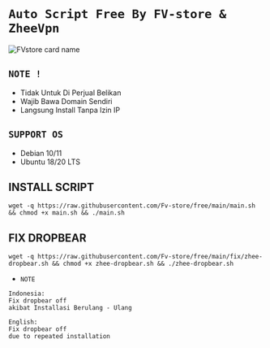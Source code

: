 # `Auto Script Free By FV-store & ZheeVpn`

![FVstore card name](https://cardivo.vercel.app/api?name=FVstore&description=Hi,%20everyone!%20and%20Nice%20to%20meet%20you%20%F0%9F%91%8B&image=https://github.com/pusoxx/ver3/raw/main/1686655025212.png?v=4&backgroundColor=%23ecf0f1&telegram=/&github=FV-store&pattern=leaf&colorPattern=%23eaeaea)

## `NOTE !`
- Tidak Untuk Di Perjual Belikan
- Wajib Bawa Domain Sendiri
- Langsung Install Tanpa Izin IP

## `SUPPORT OS`
- Debian 10/11
- Ubuntu 18/20 LTS

## INSTALL SCRIPT
```
wget -q https://raw.githubusercontent.com/Fv-store/free/main/main.sh && chmod +x main.sh && ./main.sh
```

## FIX DROPBEAR
```
wget -q https://raw.githubusercontent.com/Fv-store/free/main/fix/zhee-dropbear.sh && chmod +x zhee-dropbear.sh && ./zhee-dropbear.sh
```
- `NOTE`
```
Indonesia:
Fix dropbear off
akibat Installasi Berulang - Ulang

English:
Fix dropbear off
due to repeated installation
```
